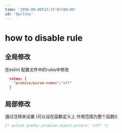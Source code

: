 ```yaml
---
time: '1996-09-08T23:37:07+08:00'
id: '0pclsny'
---
```


# how to disable rule
## 全局修改
在eslint 配置文件中的rules中修改
```json
  rules: {
    "promise/param-names":"off"
  }
```
## 局部修改
通过注释来设置 (可以设在函数定义上 作用范围为整个函数))
```js
/* eslint prefer-promise-reject-errors: "off" */
```